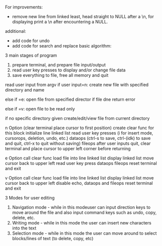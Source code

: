 For improvements:
- remove new line from linked least, head straight to NULL after a \n, for displaying print a \n after encountering a NULL.

additional:
- add code for undo
- add code for search and replace
basic algorithm:

3 main stages of program
  1. prepare terminal, and prepare file input/output
  2. read user key presses to display and/or change file data
  3. save everything to file, free all memory and quit 

read user input from argv
if user input=n: create new file with specified directory and name

else if =e: open file from specified director if file dne return error

else if =v: open file to be read only

if no specific directory given create/edit/view file from current directory


n Option
(clear terminal
place cursor to first position) create clear func for this block
initialize line linked list
read user key presses
(i for insert mode, cursorops, deletion, undo, etc.) dataops
(ctrl-s to save, ctrl-(idk) to save and quit, ctrl-x to quit without saving) fileops
after user inputs quit, clear terminal and place cursor to upper left corner before returning 

e Option
call clear func
load file into line linked list
display linked list
move cursor back to upper left
read user key press
dataops
fileops
reset terminal and exit

v Option
call clear func
load file into line linked list
display linked list
move cursor back to upper left
disable echo, dataops and fileops
reset terminal and exit


3 Modes for user editing
1. Navigation mode - while in this modeuser can input direction keys to move around the file and also input command keys such as undo, copy, delete, etc.
2. Writing mode - while in this mode the user can insert new characters into the text 
3. Selection mode - while in this mode the user can move around to select blocks/lines of text (to delete, copy, etc)
